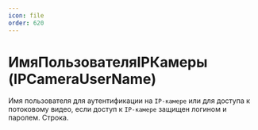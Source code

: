 ```yaml
---
icon: file
order: 620
---
```


# ИмяПользователяIPКамеры (IPCameraUserName)

Имя пользователя для аутентификации на `IP-камере` или для доступа к потоковому видео, если доступ к `IP-камере` защищен логином и паролем. Строка.

